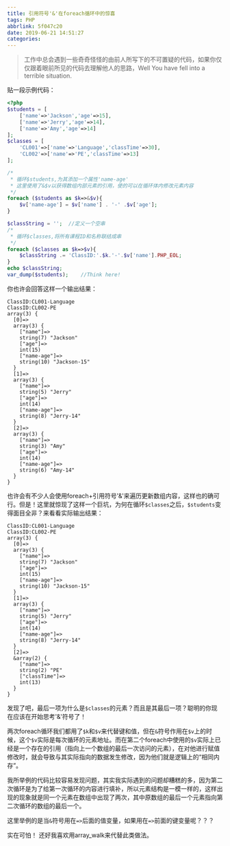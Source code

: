 ```yaml
---
title: 引用符号'&'在foreach循环中的惊喜
tags: PHP
abbrlink: 5f047c20
date: 2019-06-21 14:51:27
categories:
---
```


> 工作中总会遇到一些奇奇怪怪的由前人所写下的不可置疑的代码，如果你仅仅跟着眼前所见的代码去理解他人的思路，Well You have fell into a terrible situation.

贴一段示例代码：

```PHP
<?php
$students = [
    ['name'=>'Jackson','age'=>15],
    ['name'=>'Jerry','age'=>14],
    ['name'=>'Amy','age'=>14]
];
$classes = [
    'CL001'=>['name'=>'Language','classTime'=>30],
    'CL002'=>['name'=>'PE','classTime'=>13]
];

/* 
 * 循环$students,为其添加一个属性'name-age'
 * 这里使用了&$v以获得数组内部元素的引用，使的可以在循环体内修改元素内容
 */
foreach ($students as $k=>&$v){
    $v['name-age'] = $v['name'] . '-' .$v['age'];
}

$classString = '';	//定义一个空串
/*
 * 循环$classes,将所有课程ID和名称联结成串
 */
foreach ($classes as $k=>$v){
    $classString .= 'ClassID:'.$k.'-'.$v['name'].PHP_EOL;
}
echo $classString;
var_dump($students);	//Think here!
```

你也许会回答这样一个输出结果：

```
ClassID:CL001-Language
ClassID:CL002-PE
array(3) {
  [0]=>
  array(3) {
    ["name"]=>
    string(7) "Jackson"
    ["age"]=>
    int(15)
    ["name-age"]=>
    string(10) "Jackson-15"
  }
  [1]=>
  array(3) {
    ["name"]=>
    string(5) "Jerry"
    ["age"]=>
    int(14)
    ["name-age"]=>
    string(8) "Jerry-14"
  }
  [2]=>
  array(3) {
    ["name"]=>
    string(3) "Amy"
    ["age"]=>
    int(14)
    ["name-age"]=>
    string(6) "Amy-14"
  }
}
```

也许会有不少人会使用foreach+引用符号'&'来遍历更新数组内容，这样也的确可行。但是！这里就惊现了这样一个巨坑，为何在循环`$classes`之后，`$students`变得面目全非？来看看实际输出结果：

```
ClassID:CL001-Language
ClassID:CL002-PE
array(3) {
  [0]=>
  array(3) {
    ["name"]=>
    string(7) "Jackson"
    ["age"]=>
    int(15)
    ["name-age"]=>
    string(10) "Jackson-15"
  }
  [1]=>
  array(3) {
    ["name"]=>
    string(5) "Jerry"
    ["age"]=>
    int(14)
    ["name-age"]=>
    string(8) "Jerry-14"
  }
  [2]=>
  &array(2) {
    ["name"]=>
    string(2) "PE"
    ["classTime"]=>
    int(13)
  }
}
```

发现了吧，最后一项为什么是`$classes`的元素？而且是其最后一项？聪明的你现在应该在开始思考'&'符号了！

两次foreach循环我们都用了`$k`和`$v`来代替键和值，但在`&`符号作用在`$v`上的时候，这个`$v`实际是每次循环的元素地址。而在第二个foreach中使用的`$v`实际上已经是一个存在的引用（指向上一个数组的最后一次访问的元素），在对他进行赋值修改时，就会导致与其实际指向的数据发生修改，因为他们就是逻辑上的“相同内存”。

我所举例的代码比较容易发现问题，其实我实际遇到的问题却糟糕的多，因为第二次循环是为了给第一次循环的内容进行填补，所以元素结构是一模一样的，这样出现的现象就是同一个元素在数组中出现了两次，其中原数组的最后一个元素指向第二次循环的数组的最后一个。

这里举例的是当`&`符号用在`=>`后面的值变量，如果用在`=>`前面的键变量呢？？？

实在可怕！ 还好我喜欢用array_walk来代替此类做法。